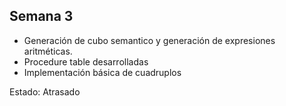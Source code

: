 ## Semana 3

- Generación de cubo semantico y generación de expresiones aritméticas.
- Procedure table desarrolladas
- Implementación básica de cuadruplos

Estado: Atrasado